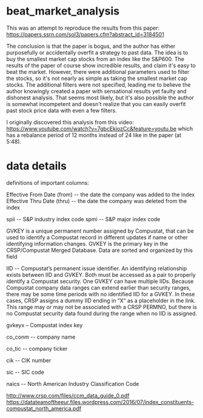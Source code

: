 # beat_market_analysis
This was an attempt to reproduce the results from this paper: https://papers.ssrn.com/sol3/papers.cfm?abstract_id=3184501

The conclusion is that the paper is bogus, and the author has either purposefully or accidentally overfit a strategy to past data.  The idea is to buy the smallest market cap stocks from an index like the S&P600.  The results of the paper of course show incredible results, and claim it's easy to beat the market.  However, there were additional parameters used to filter the stocks, so it's not nearly as simple as taking the smallest market cap stocks.  The additional filters were not specified, leading me to believe the author knowingly created a paper with sensational results yet faulty and dishonest analysis.  That seems most likely, but it's also possible the author is somewhat incompetent and doesn't realize that you can easily overfit past stock price data with even a few filters.


I originally discovered this analysis from this video: https://www.youtube.com/watch?v=7gbcEkiozCc&feature=youtu.be
which has a rebalance period of 12 months instead of 24 like in the paper (at 5:48).


# data details
definitions of important columns:

Effective From Date (from) -- the date the company was added to the index
Effective Thru Date (thru) -- the date the company was deleted from the index

spii -- S&P industry index code
spmi -- S&P major index code

GVKEY is a unique
permanent number assigned by Compustat, that can be
used to identify a Compustat record in different updates if
name or other identifying information changes. GVKEY is
the primary key in the CRSP/Compustat Merged Database.
Data are sorted and organized by this field

IID -- Compustat’s permanent issue identifier. An
identifying relationship exists between IID
and GVKEY. Both must be accessed as a pair
to properly identify a Compustat security.
One GVKEY can have multiple IIDs.
Because Compustat company data ranges can
extend earlier than security ranges, there may
be some time periods with no identified IID
for a GVKEY. In these cases, CRSP assigns a
dummy IID ending in “X” as a placeholder
in the link. This range may or may not be
associated with a CRSP PERMNO, but there
is no Compustat security data found during
the range when no IID is assigned.

gvkeyx – Compustat index key

co_conm -- company name

co_tic -- company ticker

cik -- CIK number

sic -- SIC code

naics -- North American Industry Classification Code

http://www.crsp.com/files/ccm_data_guide_0.pdf
https://datateamoftheeur.files.wordpress.com/2016/07/index_constituents-compustat_north_america.pdf
